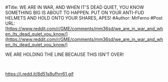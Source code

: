#Title: WE ARE IN WAR, AND WHEN IT'S DEAD QUIET, YOU KNOW SOMETHING BIG IS ABOUT TO HAPPEN. PUT ON YOUR ANTI-FUD HELMETS AND HOLD ONTO YOUR SHARES, APES!
#Author: MrFerno
#Post URL: [https://www.reddit.com/r/GME/comments/mm36sd/we_are_in_war_and_when_its_dead_quiet_you_know/](https://www.reddit.com/r/GME/comments/mm36sd/we_are_in_war_and_when_its_dead_quiet_you_know/)


WE ARE HOLDING THE LINE BECAUSE THIS ISN'T OVER!

&#x200B;

https://i.redd.it/8d51s8ufhrr61.gif